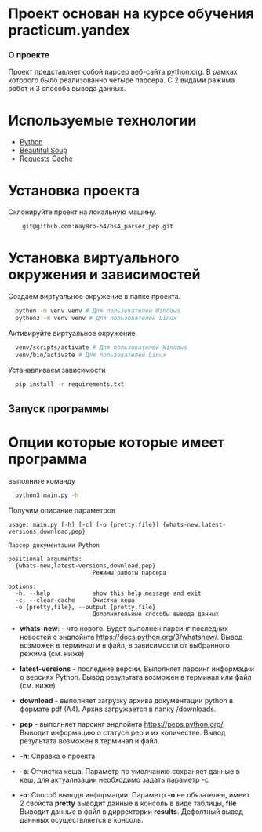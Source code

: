 # Проект основан на курсе обучения practicum.yandex


### О проекте 
Проект представляет собой парсер веб-сайта python.org. В рамках которого было реализованно четыре парсера. С 2 видами ражима работ и 3 способа вывода данных.

# Используемые технологии
* [Python](https://www.python.org/)
* [Beautiful Soup](https://beautiful-soup-4.readthedocs.io/en/latest/)
* [Requests Cache](https://requests-cache.readthedocs.io/en/stable/)

# Установка проекта
Склонируйте проект на локальную машину.
```sh
    git@github.com:WayBro-54/bs4_parser_pep.git 
```

# Установка виртуального окружения и зависимостей
Создаем виртуальное окружение в папке проекта.
```sh
  python -m venv venv # Для пользователей Windows
  python3 -m venv venv # Для пользователей Linux
```
Активируйте виртуальное окружение
```sh
  venv/scripts/activate # Для пользователей Windows
  venv/bin/activate # Для пользователей Linux
```
Устанавливаем зависимости
```sh
  pip install -r requirements.txt
```

## Запуск программы

# Опции которые которые имеет программа
выполните команду
```sh
  python3 main.py -h 
```
Получим описание параметров
```
usage: main.py [-h] [-c] [-o {pretty,file}] {whats-new,latest-versions,download,pep}

Парсер документации Python

positional arguments:
  {whats-new,latest-versions,download,pep}
                        Режимы работы парсера

options:
  -h, --help            show this help message and exit
  -c, --clear-cache     Очистка кеша
  -o {pretty,file}, --output {pretty,file}
                        Дополнительные способы вывода данных
```
- <b>whats-new</b>: - что нового. Будет выполнен парсинг последних новостей с эндпойнта https://docs.python.org/3/whatsnew/. Вывод возможен в терминал и в файл, в зависимости от выбранного режима (см. ниже)
- <b>latest-versions</b> - последние версии. Выполняет парсинг информации о версиях Python. Вывод результата возможен в терминал или файл (см. ниже)
- <b>download</b> - выполняет загрузку архива документации python в формате pdf (A4). Архив загружается в папку /downloads.
- <b>pep</b> - выполняет парсинг эндпойнта https://peps.python.org/. Выводит информацию о статусе pep и их количестве. Вывод результата возможен в терминал и файл.

- <b>-h</b>: Справка о проекта 
- <b>-c</b>: Отчистка кеша. Параметр по умолчанию сохраняет данные в кеш, для актуализации необходимо задать параметр -c 
- <b>-o</b>: Способ выводв информации. Параметр <b>-o</b> не обязателен, имеет 2 свойста <b>pretty</b> выводит данные в консоль в виде таблицы, <b>file</b> Выводит данные в файл в дирректории <b>results</b>. Дефолтный вывод даннных осуществляется в консоль.


